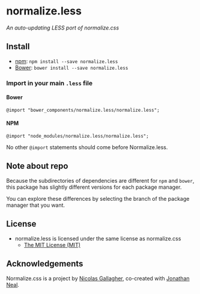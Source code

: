 normalize.less
==============

*An auto-updating LESS port of normalize.css*

## Install
* [npm](http://npmjs.org/): `npm install --save normalize.less`
* [Bower](http://bower.io/): `bower install --save normalize.less`

### Import in your main `.less` file
#### Bower
    @import "bower_components/normalize.less/normalize.less";

#### NPM
    @import "node_modules/normalize.less/normalize.less";

No other `@import` statements should come before Normalize.less.

## Note about repo
Because the subdirectories of dependencies are different for `npm` and `bower`, this package has slightly different versions for each package manager.

You can explore these differences by selecting the branch of the package manager that you want.

## License
* normalize.less is licensed under the same license as normalize.css
  * [The MIT License (MIT)](http://opensource.org/licenses/MIT)

## Acknowledgements
Normalize.css is a project by [Nicolas Gallagher](https://github.com/necolas),
co-created with [Jonathan Neal](https://github.com/jonathantneal).
